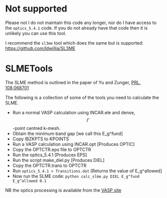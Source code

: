 # Not supported

Please not I do not maintain this code any longer, nor do I have access to the `optics_5.4.1` code. If you do not already have that code then it is unlikely you can use this tool.

I recommend the `sl3me` tool which does the same but is supported: https://github.com/ldwillia/SL3ME

# SLMETools
The SLME method is outlined in the paper of Yu and Zunger, [PRL, 108,068701](http://journals.aps.org/prl/abstract/10.1103/PhysRevLett.108.068701)

The following is a collection of some of the tools you need to calculate the SLME.

* Run a normal VASP calculation using INCAR.ele and dense, $$\Gamma$$-point centred k-mesh.
* Obtain the minimum band gap [we call this E_g^fund]
* Copy IBZKPTS to KPOINTS
* Run a VASP calculation using INCAR.opt [Produces OPTIC]
* Copy the OPTCTR.eps file to OPTCTR
* Run the optics_5.4.1 [Produces EPS]
* Run the script make_diel.py [Produces DIEL]
* Copy the OPTCTR.trans to OPTCTR
* Run `optics_5.4.1 > Transitions.dat` [Returns the value of E_g^allowed]
* Now run the SLME code: `python calc_slme.py DIEL E_g^fund E_g^allowed 0.1`


NB the optics processing is available from the [VASP site](http://www.freeware.vasp.de/VASP/optics/)
